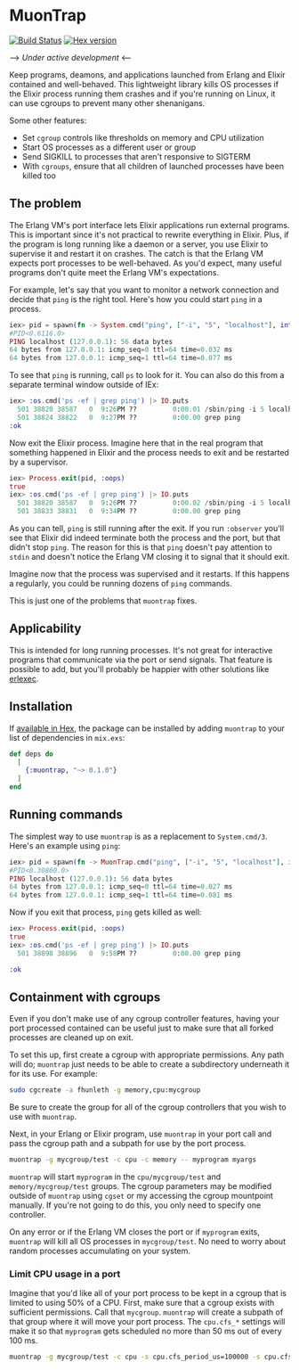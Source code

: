 # MuonTrap

[![Build Status](https://travis-ci.org/fhunleth/muontrap.svg?branch=master)](https://travis-ci.org/fhunleth/muontrap)
[![Hex version](https://img.shields.io/hexpm/v/muontrap.svg "Hex version")](https://hex.pm/packages/muontrap)

--> _Under active development_ <--

Keep programs, deamons, and applications launched from Erlang and Elixir
contained and well-behaved. This lightweight library kills OS processes if the
Elixir process running them crashes and if you're running on Linux, it can use
cgroups to prevent many other shenanigans.

Some other features:

* Set `cgroup` controls like thresholds on memory and CPU utilization
* Start OS processes as a different user or group
* Send SIGKILL to processes that aren't responsive to SIGTERM
* With `cgroups`, ensure that all children of launched processes have been killed too

## The problem

The Erlang VM's port interface lets Elixir applications run external programs.
This is important since it's not practical to rewrite everything in Elixir.
Plus, if the program is long running like a daemon or a server, you use Elixir
to supervise it and restart it on crashes. The catch is that the Erlang VM
expects port processes to be well-behaved. As you'd expect, many useful programs
don't quite meet the Erlang VM's expectations.

For example, let's say that you want to monitor a network connection and decide
that `ping` is the right tool. Here's how you could start `ping` in a process.

```elixir
iex> pid = spawn(fn -> System.cmd("ping", ["-i", "5", "localhost"], into: IO.stream(:stdio, :line)) end)
#PID<0.6116.0>
PING localhost (127.0.0.1): 56 data bytes
64 bytes from 127.0.0.1: icmp_seq=0 ttl=64 time=0.032 ms
64 bytes from 127.0.0.1: icmp_seq=1 ttl=64 time=0.077 ms
```

To see that `ping` is running, call `ps` to look for it. You can also do this
from a separate terminal window outside of IEx:

```elixir
iex> :os.cmd('ps -ef | grep ping') |> IO.puts
  501 38820 38587   0  9:26PM ??         0:00.01 /sbin/ping -i 5 localhost
  501 38824 38822   0  9:27PM ??         0:00.00 grep ping
:ok
```

Now exit the Elixir process. Imagine here that in the real program that
something happened in Elixir and the process needs to exit and be restarted by a
supervisor.

```elixir
iex> Process.exit(pid, :oops)
true
iex> :os.cmd('ps -ef | grep ping') |> IO.puts
  501 38820 38587   0  9:26PM ??         0:00.02 /sbin/ping -i 5 localhost
  501 38833 38831   0  9:34PM ??         0:00.00 grep ping
```

As you can tell, `ping` is still running after the exit. If you run `:observer`
you'll see that Elixir did indeed terminate both the process and the port, but
that didn't stop `ping`. The reason for this is that `ping` doesn't pay
attention to `stdin` and doesn't notice the Erlang VM closing it to signal that
it should exit.

Imagine now that the process was supervised and it restarts. If this happens a
regularly, you could be running dozens of `ping` commands.

This is just one of the problems that `muontrap` fixes.

## Applicability

This is intended for long running processes. It's not great for interactive
programs that communicate via the port or send signals. That feature is possible
to add, but you'll probably be happier with other solutions like
[erlexec](https://github.com/saleyn/erlexec/).

## Installation

If [available in Hex](https://hex.pm/docs/publish), the package can be installed
by adding `muontrap` to your list of dependencies in `mix.exs`:

```elixir
def deps do
  [
    {:muontrap, "~> 0.1.0"}
  ]
end
```

## Running commands

The simplest way to use `muontrap` is as a replacement to `System.cmd/3`. Here's
an example using `ping`:

```elixir
iex> pid = spawn(fn -> MuonTrap.cmd("ping", ["-i", "5", "localhost"], into: IO.stream(:stdio, :line)) end)
#PID<0.30860.0>
PING localhost (127.0.0.1): 56 data bytes
64 bytes from 127.0.0.1: icmp_seq=0 ttl=64 time=0.027 ms
64 bytes from 127.0.0.1: icmp_seq=1 ttl=64 time=0.081 ms
```

Now if you exit that process, `ping` gets killed as well:

```elixir
iex> Process.exit(pid, :oops)
true
iex> :os.cmd('ps -ef | grep ping') |> IO.puts
  501 38898 38896   0  9:58PM ??         0:00.00 grep ping

:ok
```

## Containment with cgroups

Even if you don't make use of any cgroup controller features, having your port
processed contained can be useful just to make sure that all forked processes
are cleaned up on exit.

To set this up, first create a cgroup with appropriate permissions. Any path
will do; `muontrap` just needs to be able to create a subdirectory underneath it
for its use. For example:

```bash
sudo cgcreate -a fhunleth -g memory,cpu:mycgroup
```

Be sure to create the group for all of the cgroup controllers that you wish to
use with `muontrap`.

Next, in your Erlang or Elixir program, use `muontrap` in your port call and pass
the cgroup path and a subpath for use by the port process.

```bash
muontrap -g mycgroup/test -c cpu -c memory -- myprogram myargs
```

`muontrap` will start `myprogram` in the `cpu/mycgroup/test` and
`memory/mycgroup/test` groups. The cgroup parameters may be modified outside of
`muontrap` using `cgset` or my accessing the cgroup mountpoint manually. If you're
not going to do this, you only need to specify one controller.

On any error or if the Erlang VM closes the port or if `myprogram` exits,
`muontrap` will kill all OS processes in `mycgroup/test`. No need to worry about
random processes accumulating on your system.

### Limit CPU usage in a port

Imagine that you'd like all of your port process to be kept in a cgroup that is
limited to using 50% of a CPU. First, make sure that a cgroup exists with
sufficient permissions. Call that `mycgroup`. `muontrap` will create a subpath of
that group where it will move your port process. The `cpu.cfs_*` settings will
make it so that `myprogram` gets scheduled no more than 50 ms out of every 100
ms.

```bash
muontrap -g mycgroup/test -c cpu -s cpu.cfs_period_us=100000 -s cpu.cfs_quota_us=50000 -- myprogram myargs
```
